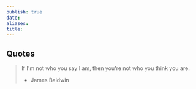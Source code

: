 ```yaml
---
publish: true
date: 
aliases: 
title:
---
```



## Quotes
>If I'm not who you say I am, then you're not who you think you are.
>- James Baldwin